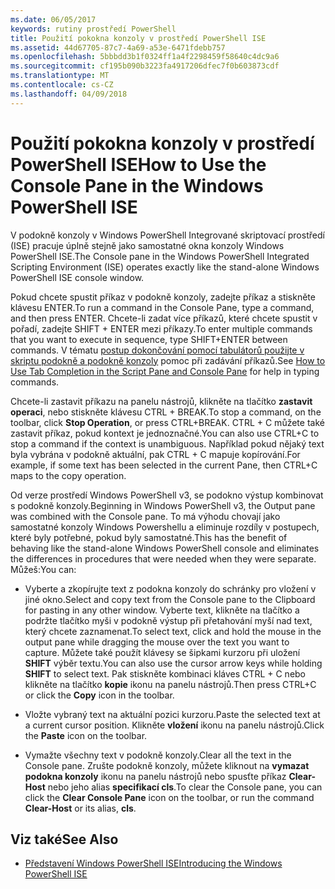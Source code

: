 ```yaml
---
ms.date: 06/05/2017
keywords: rutiny prostředí PowerShell
title: Použití pokokna konzoly v prostředí PowerShell ISE
ms.assetid: 44d67705-87c7-4a69-a53e-6471fdebb757
ms.openlocfilehash: 5bbbdd3b1f0324ff1a4f2298459f58640c4dc9a6
ms.sourcegitcommit: cf195b090b3223fa4917206dfec7f0b603873cdf
ms.translationtype: MT
ms.contentlocale: cs-CZ
ms.lasthandoff: 04/09/2018
---
```

# <a name="how-to-use-the-console-pane-in-the-windows-powershell-ise"></a><span data-ttu-id="5146a-103">Použití pokokna konzoly v prostředí PowerShell ISE</span><span class="sxs-lookup"><span data-stu-id="5146a-103">How to Use the Console Pane in the Windows PowerShell ISE</span></span>

<span data-ttu-id="5146a-104">V podokně konzoly v Windows PowerShell Integrované skriptovací prostředí (ISE) pracuje úplně stejně jako samostatné okna konzoly Windows PowerShell ISE.</span><span class="sxs-lookup"><span data-stu-id="5146a-104">The Console pane in the Windows PowerShell Integrated Scripting Environment (ISE) operates exactly like the stand-alone Windows PowerShell ISE console window.</span></span>

<span data-ttu-id="5146a-105">Pokud chcete spustit příkaz v podokně konzoly, zadejte příkaz a stiskněte klávesu ENTER.</span><span class="sxs-lookup"><span data-stu-id="5146a-105">To run a command in the Console Pane, type a command, and then press ENTER.</span></span> <span data-ttu-id="5146a-106">Chcete-li zadat více příkazů, které chcete spustit v pořadí, zadejte SHIFT + ENTER mezi příkazy.</span><span class="sxs-lookup"><span data-stu-id="5146a-106">To enter multiple commands that you want to execute in sequence, type SHIFT+ENTER between commands.</span></span> <span data-ttu-id="5146a-107">V tématu [postup dokončování pomocí tabulátorů použijte v skriptu podokně a podokně konzoly](How-to-Use-Tab-Completion-in-the-Script-Pane-and-Console-Pane.md) pomoc při zadávání příkazů.</span><span class="sxs-lookup"><span data-stu-id="5146a-107">See [How to Use Tab Completion in the Script Pane and Console Pane](How-to-Use-Tab-Completion-in-the-Script-Pane-and-Console-Pane.md) for help in typing commands.</span></span>

<span data-ttu-id="5146a-108">Chcete-li zastavit příkazu na panelu nástrojů, klikněte na tlačítko **zastavit operaci**, nebo stiskněte klávesu CTRL + BREAK.</span><span class="sxs-lookup"><span data-stu-id="5146a-108">To stop a command, on the toolbar, click **Stop Operation**, or press CTRL+BREAK.</span></span> <span data-ttu-id="5146a-109">CTRL + C můžete také zastavit příkaz, pokud kontext je jednoznačné.</span><span class="sxs-lookup"><span data-stu-id="5146a-109">You can also use CTRL+C to stop a command if the context is unambiguous.</span></span> <span data-ttu-id="5146a-110">Například pokud nějaký text byla vybrána v podokně aktuální, pak CTRL + C mapuje kopírování.</span><span class="sxs-lookup"><span data-stu-id="5146a-110">For example, if some text has been selected in the current Pane, then CTRL+C maps to the copy operation.</span></span>

<span data-ttu-id="5146a-111">Od verze prostředí Windows PowerShell v3, se podokno výstup kombinovat s podokně konzoly.</span><span class="sxs-lookup"><span data-stu-id="5146a-111">Beginning in Windows PowerShell v3, the Output pane was combined with the Console pane.</span></span> <span data-ttu-id="5146a-112">To má výhodu chovají jako samostatné konzoly Windows Powershellu a eliminuje rozdíly v postupech, které byly potřebné, pokud byly samostatné.</span><span class="sxs-lookup"><span data-stu-id="5146a-112">This has the benefit of behaving like the stand-alone Windows PowerShell console and eliminates the differences in procedures that were needed when they were separate.</span></span> <span data-ttu-id="5146a-113">Můžeš:</span><span class="sxs-lookup"><span data-stu-id="5146a-113">You can:</span></span>

- <span data-ttu-id="5146a-114">Vyberte a zkopírujte text z podokna konzoly do schránky pro vložení v jiné okno.</span><span class="sxs-lookup"><span data-stu-id="5146a-114">Select and copy text from the Console pane to the Clipboard for pasting in any other window.</span></span> <span data-ttu-id="5146a-115">Vyberte text, klikněte na tlačítko a podržte tlačítko myši v podokně výstup při přetahování myší nad text, který chcete zaznamenat.</span><span class="sxs-lookup"><span data-stu-id="5146a-115">To select text, click and hold the mouse in the output pane while dragging the mouse over the text you want to capture.</span></span> <span data-ttu-id="5146a-116">Můžete také použít klávesy se šipkami kurzoru při uložení **SHIFT** výběr textu.</span><span class="sxs-lookup"><span data-stu-id="5146a-116">You can also use the cursor arrow keys while holding **SHIFT** to select text.</span></span> <span data-ttu-id="5146a-117">Pak stiskněte kombinaci kláves CTRL + C nebo klikněte na tlačítko **kopie** ikonu na panelu nástrojů.</span><span class="sxs-lookup"><span data-stu-id="5146a-117">Then press CTRL+C or click the **Copy** icon in the toolbar.</span></span>

- <span data-ttu-id="5146a-118">Vložte vybraný text na aktuální pozici kurzoru.</span><span class="sxs-lookup"><span data-stu-id="5146a-118">Paste the selected text at a current cursor position.</span></span> <span data-ttu-id="5146a-119">Klikněte **vložení** ikonu na panelu nástrojů.</span><span class="sxs-lookup"><span data-stu-id="5146a-119">Click the **Paste** icon on the toolbar.</span></span>

- <span data-ttu-id="5146a-120">Vymažte všechny text v podokně konzoly.</span><span class="sxs-lookup"><span data-stu-id="5146a-120">Clear all the text in the Console pane.</span></span> <span data-ttu-id="5146a-121">Zrušte podokně konzoly, můžete kliknout na **vymazat podokna konzoly** ikonu na panelu nástrojů nebo spusťte příkaz **Clear-Host** nebo jeho alias **specifikací cls**.</span><span class="sxs-lookup"><span data-stu-id="5146a-121">To clear the Console pane, you can click the **Clear Console Pane** icon on the toolbar, or run the command **Clear-Host** or its alias, **cls**.</span></span>

## <a name="see-also"></a><span data-ttu-id="5146a-122">Viz také</span><span class="sxs-lookup"><span data-stu-id="5146a-122">See Also</span></span>

- [<span data-ttu-id="5146a-123">Představení Windows PowerShell ISE</span><span class="sxs-lookup"><span data-stu-id="5146a-123">Introducing the Windows PowerShell ISE</span></span>](Introducing-the-Windows-PowerShell-ISE.md)